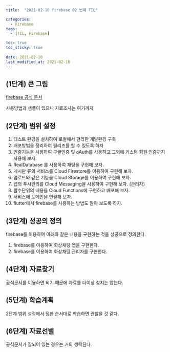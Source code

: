```yaml
---
title:  "2021-02-10 firebase 02 번째 TIL"

categories:
  - Firebase
tags:
  - [TIL, Firebase]

toc: true
toc_sticky: true
 
date: 2021-02-10
last_modified_at: 2021-02-10
---
```


## (1단계) 큰 그림
  
[firebase 공식 문서](https://firebase.google.com/docs?hl=ko)  
  
사용방법과 샘플이 있으니 자료조사는 여기까지.  

## (2단계) 범위 설정

1. 테스트 환경을 설치하여 로컬에서 편리한 개발환경 구축 
2. 배포방법을 정리하여 릴리즈를 할 수 있도록 하자
3. 인증기능을 사용하여 구글인증 및  oAuth를 사용하고 그외에 커스텀 회원 인증까지 사용해 보자.
4. RealDatabase 를 사용하여 채팅을 구현해 보자.
5. 게시판 류의 서비스를 Cloud Firestore를 이용하여 구현해 보자. 
6. 업로드와 같은 기능을 Cloud Storage를 이용하여 구현해 보자. 
7. 앱의 푸시관리를 Cloud Messaging을 사용하여 구현해 보자. (관리자)
8. 함수단위의 내용을 Cloud Functions에 구현하고 배포해 보자. 
9. 서비스에 도메인을 연결해 보자. 
10. flutter에서 firebase를 사용하는 방법도 알아 보도록 하자. 

## (3단계) 성공의 정의 
firebase를 이용하여 아래와 같은 내용을 구현하는 것을 성공으로 정의한다. 

1. firebase를 이용하여 화상채팅 앱을 구현한다. 
2. firebase를 이용하여 화상채팅 관리자를 구현한다. 

## (4단계) 자료찾기
공식문서를 이용하면 되기 때문에 자료를 더이상 찾지는 않는다. 

## (5단계) 학습계획
2단계 범위 설정에서 정한 순서대로 학습하면 괜찮을 것 같다. 

## (6단계) 자료선별
공식문서가 잘되어 있는 경우는 거의 생략된다. 